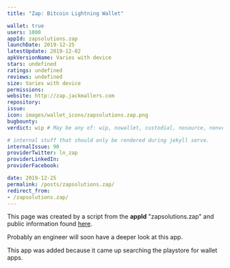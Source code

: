 ```yaml
---
title: "Zap: Bitcoin Lightning Wallet"

wallet: true
users: 1000
appId: zapsolutions.zap
launchDate: 2019-12-25
latestUpdate: 2019-12-02
apkVersionName: Varies with device
stars: undefined
ratings: undefined
reviews: undefined
size: Varies with device
permissions:
website: http://zap.jackmallers.com
repository:
issue:
icon: images/wallet_icons/zapsolutions.zap.png
bugbounty:
verdict: wip # May be any of: wip, nowallet, custodial, nosource, nonverifiable, verifiable, bounty, cert1, cert2, cert3

# internal stuff that should only be rendered during jekyll serve.
internalIssue: 90
providerTwitter: ln_zap
providerLinkedIn:
providerFacebook:

date: 2019-12-25
permalink: /posts/zapsolutions.zap/
redirect_from:
- /zapsolutions.zap/
---
```


This page was created by a script from the **appId** "zapsolutions.zap" and public
information found
[here](https://play.google.com/store/apps/details?id=zapsolutions.zap).

Probably an engineer will soon have a deeper look at this app.

This app was added because it came up searching the playstore for wallet apps.

